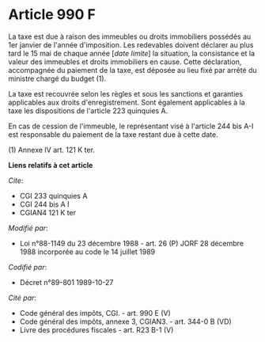 # Article 990 F

La taxe est due à raison des immeubles ou droits immobiliers possédés au 1er janvier de l'année d'imposition. Les redevables
doivent déclarer au plus tard le 15 mai de chaque année [*date limite*] la situation, la consistance et la valeur des
immeubles et droits immobiliers en cause. Cette déclaration, accompagnée du paiement de la taxe, est déposée au lieu fixé par
arrêté du ministre chargé du budget (1). 

La taxe est recouvrée selon les règles et sous les sanctions et garanties applicables aux droits d'enregistrement. Sont
également applicables à la taxe les dispositions de l'article 223 quinquies A.

En cas de cession de l'immeuble, le représentant visé à l'article 244 bis A-I est responsable du paiement de la taxe restant
due à cette date. 

(1) Annexe IV art. 121 K ter.

**Liens relatifs à cet article**

_Cite_:

  - CGI 233 quinquies A
  - CGI 244 bis A I
  - CGIAN4 121 K ter

_Modifié par_:

  - Loi n°88-1149 du 23 décembre 1988 - art. 26 (P) JORF 28 décembre 1988 incorporée au code le 14 juillet 1989

_Codifié par_:

  - Décret n°89-801 1989-10-27

_Cité par_:

  - Code général des impôts, CGI. - art. 990 E (V)
  - Code général des impôts, annexe 3, CGIAN3. - art. 344-0 B (VD)
  - Livre des procédures fiscales - art. R23 B-1 (V)
